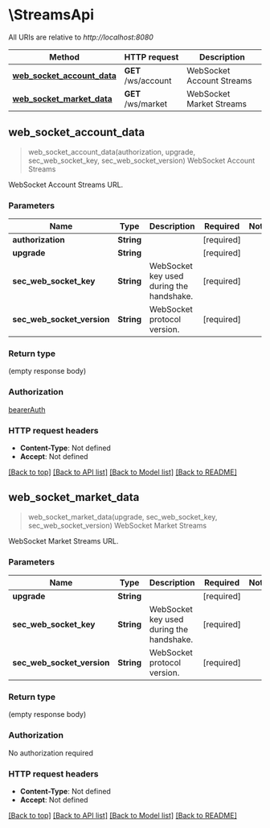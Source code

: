 # \StreamsApi

All URIs are relative to *http://localhost:8080*

Method | HTTP request | Description
------------- | ------------- | -------------
[**web_socket_account_data**](StreamsApi.md#web_socket_account_data) | **GET** /ws/account | WebSocket Account Streams
[**web_socket_market_data**](StreamsApi.md#web_socket_market_data) | **GET** /ws/market | WebSocket Market Streams



## web_socket_account_data

> web_socket_account_data(authorization, upgrade, sec_web_socket_key, sec_web_socket_version)
WebSocket Account Streams

WebSocket Account Streams URL.

### Parameters


Name | Type | Description  | Required | Notes
------------- | ------------- | ------------- | ------------- | -------------
**authorization** | **String** |  | [required] |
**upgrade** | **String** |  | [required] |
**sec_web_socket_key** | **String** | WebSocket key used during the handshake. | [required] |
**sec_web_socket_version** | **String** | WebSocket protocol version. | [required] |

### Return type

 (empty response body)

### Authorization

[bearerAuth](../README.md#bearerAuth)

### HTTP request headers

- **Content-Type**: Not defined
- **Accept**: Not defined

[[Back to top]](#) [[Back to API list]](../README.md#documentation-for-api-endpoints) [[Back to Model list]](../README.md#documentation-for-models) [[Back to README]](../README.md)


## web_socket_market_data

> web_socket_market_data(upgrade, sec_web_socket_key, sec_web_socket_version)
WebSocket Market Streams

WebSocket Market Streams URL.

### Parameters


Name | Type | Description  | Required | Notes
------------- | ------------- | ------------- | ------------- | -------------
**upgrade** | **String** |  | [required] |
**sec_web_socket_key** | **String** | WebSocket key used during the handshake. | [required] |
**sec_web_socket_version** | **String** | WebSocket protocol version. | [required] |

### Return type

 (empty response body)

### Authorization

No authorization required

### HTTP request headers

- **Content-Type**: Not defined
- **Accept**: Not defined

[[Back to top]](#) [[Back to API list]](../README.md#documentation-for-api-endpoints) [[Back to Model list]](../README.md#documentation-for-models) [[Back to README]](../README.md)

